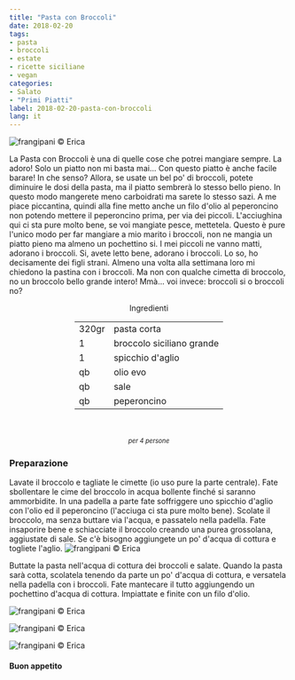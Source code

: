 ```yaml
---
title: "Pasta con Broccoli"
date: 2018-02-20
tags:
- pasta
- broccoli
- estate
- ricette siciliane
- vegan
categories:
- Salato
- "Primi Piatti"
label: 2018-02-20-pasta-con-broccoli
lang: it
---
```

![](header.jpg "frangipani © Erica")

La Pasta con Broccoli è una di quelle cose che potrei mangiare sempre. La adoro! Solo un piatto non mi basta mai... Con questo piatto è anche facile barare! In che senso? Allora, se usate un bel po' di broccoli, potete diminuire le dosi della pasta, ma il piatto sembrerà lo stesso bello pieno. In questo modo mangerete meno carboidrati ma sarete lo stesso sazi. A me piace piccantina, quindi alla fine metto anche un filo d'olio al peperoncino non potendo mettere il peperoncino prima, per via dei piccoli. L'acciughina qui ci sta pure molto bene, se voi mangiate pesce, mettetela. Questo è pure l'unico modo per far mangiare a mio marito i broccoli, non ne mangia un piatto pieno ma almeno un pochettino si. I mei piccoli ne vanno matti, adorano i broccoli. Si, avete letto bene, adorano i broccoli. Lo so, ho decisamente dei figli strani. Almeno una volta alla settimana loro mi chiedono la pastina con i broccoli. Ma non con qualche cimetta di broccolo, no un broccolo bello grande intero! Mmà... voi invece: broccoli si o broccoli no?

<div id="wrapper" style="text-align: center">
  <div id="yourdiv" style="display: inline-block;">
    <div class="ingredients">
      <div class="ingredients-title">Ingredienti</div>
      <table>
        <tbody>
          <tr>
            <td>320gr</td>
            <td>pasta corta</td>
          </tr>
          <tr>
            <td>1</td>
            <td>broccolo siciliano grande</td>
          </tr>
          <tr>
            <td>1</td>
            <td>spicchio d'aglio</td>
          </tr>
          <tr>
            <td>qb</td>
            <td>olio evo</td>
          </tr>
          <tr>
            <td>qb</td>
            <td>sale</td>
          </tr>
          <tr>
            <td>qb</td>
            <td>peperoncino</td>
          </tr>
        </tbody>
      </table>
      <br></br>
      <i class="pull-right" style="font-size: 80%;">per 4 persone</i>
    </div>
  </div>
</div>


<h3>
  <font color="grey">
    <i class="fa-solid fa-gears"></i>
  </font> Preparazione
</h3>

Lavate il broccolo e tagliate le cimette (io uso pure la parte centrale). Fate sbollentare le cime del broccolo in acqua bollente finché si saranno ammorbidite. In una padella a parte fate soffriggere uno spicchio d'aglio con l'olio ed il peperoncino (l'acciuga ci sta pure molto bene). Scolate il broccolo, ma senza buttare via l'acqua, e passatelo nella padella. Fate insaporire bene e schiacciate il broccolo creando una purea grossolana, aggiustate di sale. Se c'è bisogno aggiungete un po' d'acqua di cottura e togliete l'aglio.
![](broccoli.jpg "frangipani © Erica")

Buttate la pasta nell'acqua di cottura dei broccoli e salate. Quando la pasta sarà cotta, scolatela tenendo da parte un po' d'acqua di cottura, e versatela nella padella con i broccoli. Fate mantecare il tutto aggiungendo un pochettino d'acqua di cottura. Impiattate e finite con un filo d'olio.

![](risultato3.jpg "frangipani © Erica")

![](risultato2.jpg "frangipani © Erica")

![](risultato1.jpg "frangipani © Erica")

<h4>Buon appetito
  <font color="red">
    <i class="fa-regular fa-face-smile"></i>
  </font>
</h4>
